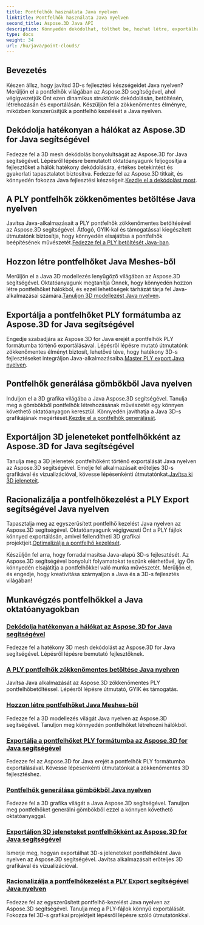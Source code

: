 ```yaml
---
title: Pontfelhők használata Java nyelven
linktitle: Pontfelhők használata Java nyelven
second_title: Aspose.3D Java API
description: Könnyedén dekódolhat, tölthet be, hozhat létre, exportálhat és racionalizálhat pontfelhőket Java nyelven az Aspose.3D oktatóanyagokkal. Fejleszd lépésről lépésre 3D-s fejlesztési készségeidet.
type: docs
weight: 34
url: /hu/java/point-clouds/
---
```


## Bevezetés

Készen állsz, hogy javítsd 3D-s fejlesztési készségeidet Java nyelven? Merüljön el a pontfelhők világában az Aspose.3D segítségével, ahol végigvezetjük Önt ezen dinamikus struktúrák dekódolásán, betöltésén, létrehozásán és exportálásán. Készüljön fel a zökkenőmentes élményre, miközben korszerűsítjük a pontfelhő kezelését a Java nyelven.

## Dekódolja hatékonyan a hálókat az Aspose.3D for Java segítségével
 Fedezze fel a 3D mesh dekódolás bonyolultságát az Aspose.3D for Java segítségével. Lépésről lépésre bemutatott oktatóanyagunk feljogosítja a fejlesztőket a hálók hatékony dekódolására, értékes betekintést és gyakorlati tapasztalatot biztosítva. Fedezze fel az Aspose.3D titkait, és könnyedén fokozza Java fejlesztési készségeit.[Kezdje el a dekódolást most](./decode-meshes-java/).

## A PLY pontfelhők zökkenőmentes betöltése Java nyelven
 Javítsa Java-alkalmazásait a PLY pontfelhők zökkenőmentes betöltésével az Aspose.3D segítségével. Átfogó, GYIK-kal és támogatással kiegészített útmutatónk biztosítja, hogy könnyedén elsajátítsa a pontfelhők beépítésének művészetét.[Fedezze fel a PLY betöltését Java-ban](./load-ply-point-clouds-java/).

## Hozzon létre pontfelhőket Java Meshes-ből
Merüljön el a Java 3D modellezés lenyűgöző világában az Aspose.3D segítségével. Oktatóanyagunk megtanítja Önnek, hogy könnyedén hozzon létre pontfelhőket hálókból, és ezzel lehetőségek tárházát tárja fel Java-alkalmazásai számára.[Tanuljon 3D modellezést Java nyelven](./create-point-clouds-java/).

## Exportálja a pontfelhőket PLY formátumba az Aspose.3D for Java segítségével
 Engedje szabadjára az Aspose.3D for Java erejét a pontfelhők PLY formátumba történő exportálásával. Lépésről lépésre mutató útmutatónk zökkenőmentes élményt biztosít, lehetővé téve, hogy hatékony 3D-s fejlesztéseket integráljon Java-alkalmazásaiba.[Master PLY export Java nyelven](./export-point-clouds-ply-java/).

## Pontfelhők generálása gömbökből Java nyelven
 Induljon el a 3D grafika világába a Java Aspose.3D segítségével. Tanulja meg a gömbökből pontfelhők létrehozásának művészetét egy könnyen követhető oktatóanyagon keresztül. Könnyedén javíthatja a Java 3D-s grafikájának megértését.[Kezdje el a pontfelhők generálását](./generate-point-clouds-spheres-java/).

## Exportáljon 3D jeleneteket pontfelhőkként az Aspose.3D for Java segítségével
Tanulja meg a 3D jelenetek pontfelhőként történő exportálását Java nyelven az Aspose.3D segítségével. Emelje fel alkalmazásait erőteljes 3D-s grafikával és vizualizációval, kövesse lépésenkénti útmutatónkat.[Javítsa ki 3D jeleneteit](./export-3d-scenes-point-clouds-java/).

## Racionalizálja a pontfelhőkezelést a PLY Export segítségével Java nyelven
 Tapasztalja meg az egyszerűsített pontfelhő kezelést Java nyelven az Aspose.3D segítségével. Oktatóanyagunk végigvezeti Önt a PLY fájlok könnyed exportálásán, amivel fellendítheti 3D grafikai projektjeit.[Optimalizálja a pontfelhő kezelését](./ply-export-point-clouds-java/).

Készüljön fel arra, hogy forradalmasítsa Java-alapú 3D-s fejlesztését. Az Aspose.3D segítségével bonyolult folyamatokat teszünk elérhetővé, így Ön könnyedén elsajátítja a pontfelhőkkel való munka művészetét. Merüljön el, és engedje, hogy kreativitása szárnyaljon a Java és a 3D-s fejlesztés világában!
## Munkavégzés pontfelhőkkel a Java oktatóanyagokban
### [Dekódolja hatékonyan a hálókat az Aspose.3D for Java segítségével](./decode-meshes-java/)
Fedezze fel a hatékony 3D mesh dekódolást az Aspose.3D for Java segítségével. Lépésről lépésre bemutató fejlesztőknek.
### [A PLY pontfelhők zökkenőmentes betöltése Java nyelven](./load-ply-point-clouds-java/)
Javítsa Java alkalmazását az Aspose.3D zökkenőmentes PLY pontfelhőbetöltéssel. Lépésről lépésre útmutató, GYIK és támogatás.
### [Hozzon létre pontfelhőket Java Meshes-ből](./create-point-clouds-java/)
Fedezze fel a 3D modellezés világát Java nyelven az Aspose.3D segítségével. Tanuljon meg könnyedén pontfelhőket létrehozni hálókból.
### [Exportálja a pontfelhőket PLY formátumba az Aspose.3D for Java segítségével](./export-point-clouds-ply-java/)
Fedezze fel az Aspose.3D for Java erejét a pontfelhők PLY formátumba exportálásával. Kövesse lépésenkénti útmutatónkat a zökkenőmentes 3D fejlesztéshez.
### [Pontfelhők generálása gömbökből Java nyelven](./generate-point-clouds-spheres-java/)
Fedezze fel a 3D grafika világát a Java Aspose.3D segítségével. Tanuljon meg pontfelhőket generálni gömbökből ezzel a könnyen követhető oktatóanyaggal.
### [Exportáljon 3D jeleneteket pontfelhőkként az Aspose.3D for Java segítségével](./export-3d-scenes-point-clouds-java/)
Ismerje meg, hogyan exportálhat 3D-s jeleneteket pontfelhőként Java nyelven az Aspose.3D segítségével. Javítsa alkalmazásait erőteljes 3D grafikával és vizualizációval.
### [Racionalizálja a pontfelhőkezelést a PLY Export segítségével Java nyelven](./ply-export-point-clouds-java/)
Fedezze fel az egyszerűsített pontfelhő-kezelést Java nyelven az Aspose.3D segítségével. Tanulja meg a PLY-fájlok könnyű exportálását. Fokozza fel 3D-s grafikai projektjeit lépésről lépésre szóló útmutatónkkal.